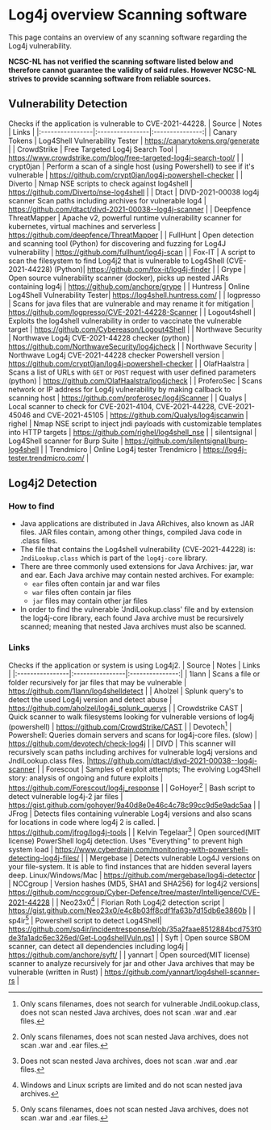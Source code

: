 # Log4j overview Scanning software

This page contains an overview of any scanning software regarding the Log4j vulnerability. 

**NCSC-NL has not verified the scanning software listed below and therefore cannot guarantee the validity of said rules.
However NCSC-NL strives to provide scanning software from reliable sources.**

## Vulnerability Detection
Checks if the application is vulnerable to CVE-2021-44228.
| Source      | Notes        | Links |
|:----------------|:----------------|:---------------:|
| Canary Tokens |  Log4Shell Vulnerability Tester | https://canarytokens.org/generate |
| CrowdStrike  | Free Targeted Log4j Search Tool | https://www.crowdstrike.com/blog/free-targeted-log4j-search-tool/ |
| crypt0jan     | Perform a scan of a single host (using Powershell) to see if it's vulnerable | https://github.com/crypt0jan/log4j-powershell-checker |
| Diverto | Nmap NSE scripts to check against log4shell | https://github.com/Diverto/nse-log4shell |
| Dtact | DIVD-2021-00038 log4j scanner Scan paths including archives for vulnerable log4 | https://github.com/dtact/divd-2021-00038--log4j-scanner |
| Deepfence ThreatMapper | Apache v2, powerful runtime vulnerability scanner for kubernetes, virtual machines and serverless | https://github.com/deepfence/ThreatMapper |
| FullHunt | Open detection and scanning tool (Python) for discovering and fuzzing for Log4J vulnerability | https://github.com/fullhunt/log4j-scan |
| Fox-IT | A script to scan the filesystem to find Log4j2 that is vulnerable to Log4Shell (CVE-2021-44228) (Python)| https://github.com/fox-it/log4j-finder |
| Grype   | Open source vulnerability scanner (docker), picks up nested JARs containing log4j | https://github.com/anchore/grype |
| Huntress  | Online Log4Shell Vulnerability Tester| https://log4shell.huntress.com/ |
| logpresso | Scans for java files that are vulnerable and may rename it for mitigation | https://github.com/logpresso/CVE-2021-44228-Scanner |
| Logout4shell | Exploits the log4shell vulnerability in order to vaccinate the vulnerable target | https://github.com/Cybereason/Logout4Shell |
| Northwave Security | Northwave Log4j CVE-2021-44228 checker (python) | https://github.com/NorthwaveSecurity/log4jcheck |
| Northwave Security | Northwave Log4j CVE-2021-44228 checker Powershell version | https://github.com/crypt0jan/log4j-powershell-checker |
| OlafHaalstra | Scans a list of URLs with `GET` or `POST` request with user defined parameters (python) | https://github.com/OlafHaalstra/log4jcheck |
| ProferoSec | Scans network or IP address for Log4j vulnerability by making callback to scanning host | https://github.com/proferosec/log4jScanner |
| Qualys | Local scanner to check for CVE-2021-4104, CVE-2021-44228, CVE-2021-45046 and CVE-2021-45105 | https://github.com/Qualys/log4jscanwin
| righel |  Nmap NSE script to inject jndi payloads with customizable templates into HTTP targets | https://github.com/righel/log4shell_nse |
| silentsignal | Log4Shell scanner for Burp Suite | https://github.com/silentsignal/burp-log4shell |
| Trendmicro | Online Log4j tester Trendmicro | https://log4j-tester.trendmicro.com/ |


## Log4j2 Detection

### How to find
- Java applications are distributed in Java ARchives, also known as JAR files. JAR files contain, among other things, compiled Java code in .class files.
- The file that contains the Log4shell vulnerability (CVE-2021-44228) is: `JndiLookup.class` which is part of the `log4j-core` library.
- There are three commonly used extensions for Java Archives: jar, war and ear. Each Java archive may contain nested archives. 
  For example:
  - `ear` files often contain jar and war files
  - `war` files often contain jar files
  - `jar` files may contain other jar files
- In order to find the vulnerable 'JndiLookup.class' file and by extension the log4j-core library, each found Java archive must be recursively scanned; meaning that nested Java archives must also be scanned.


### Links
Checks if the application or system is using Log4j2.
| Source      | Notes        | Links |
|:----------------|:----------------|:---------------:|
| 1lann  | Scans a file or folder recursively for jar files that may be vulnerable | https://github.com/1lann/log4shelldetect |
| Aholzel | Splunk query's to detect the used Log4j version and detect abuse | https://github.com/aholzel/log4j_splunk_querys |
| Crowdstrike CAST | Quick scanner to walk filesystems looking for vulnerable versions of log4j (powershell) | https://github.com/CrowdStrike/CAST |
| Devotech[^1] | Powershell: Queries domain servers and scans for log4j-core files. (slow) | https://github.com/devotech/check-log4j |
| DIVD | This scanner will recursively scan paths including archives for vulnerable log4j versions and JndiLookup.class files. |https://github.com/dtact/divd-2021-00038--log4j-scanner |
| Forescout | Samples of exploit attempts; The evolving Log4Shell story: analysis of ongoing and future exploits | https://github.com/Forescout/log4j_response |
| GoHoyer[^2] | Bash script to detect vulnerable log4j-2 jar files | https://gist.github.com/gohoyer/9a40d8e0e46c4c78c99cc9d5e9adc5aa |
| JFrog | Detects files containing vulnerable Log4j versions and also scans for locations in code where log4j 2 is called. | https://github.com/jfrog/log4j-tools |
| Kelvin Tegelaar[^3] | Open sourced(MIT license) PowerShell log4j detection. Uses "Everything" to prevent high system load | https://www.cyberdrain.com/monitoring-with-powershell-detecting-log4j-files/ |
| Mergebase | Detects vulnerable Log4J versions on your file-system. It is able to find instances that are hidden several layers deep. Linux/Windows/Mac | https://github.com/mergebase/log4j-detector |
| NCCgroup  | Version hashes (MD5, SHA1 and SHA256) for log4j2 versions| https://github.com/nccgroup/Cyber-Defence/tree/master/Intelligence/CVE-2021-44228 |
| Neo23x0[^4]   | Florian Roth Log4j2 detection script | https://gist.github.com/Neo23x0/e4c8b03ff8cdf1fa63b7d15db6e3860b |
| sp4ir[^5]     | Powershell script to detect Log4Shell| https://github.com/sp4ir/incidentresponse/blob/35a2faae8512884bcd753f0de3fa1adc6ec326ed/Get-Log4shellVuln.ps1 |
| Syft | Open source SBOM scanner, can detect all dependencies including log4j | https://github.com/anchore/syft/ |
| yannart | Open sourced(MIT license) scanner to analyze recursively for jar and other Java archives that may be vulnerable (written in Rust) | https://github.com/yannart/log4shell-scanner-rs |

[^1]: Only scans filenames, does not search for vulnerable JndiLookup.class, does not scan nested Java archives, does not scan .war and .ear files.
[^2]: Only scans filenames, does not scan nested Java archives, does not scan .war and .ear files.
[^3]: Does not scan nested Java archives, does not scan .war and .ear files.
[^4]: Windows and Linux scripts are limited and do not scan nested java archives.
[^5]: Only scans filenames, does not scan nested Java archives, does not scan .war and .ear files.
